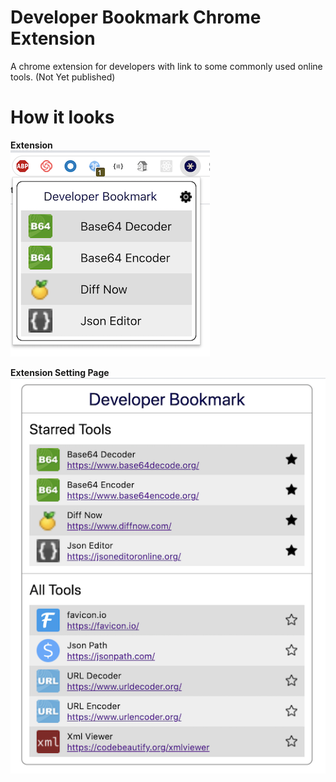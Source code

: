 # Developer Bookmark Chrome Extension
A chrome extension for developers with link to some commonly used online tools. (Not Yet published)

# How it looks
**Extension**  
![extension](docs/images/extension.png)

**Extension Setting Page**  
![extension](docs/images/extension-setting.png)

